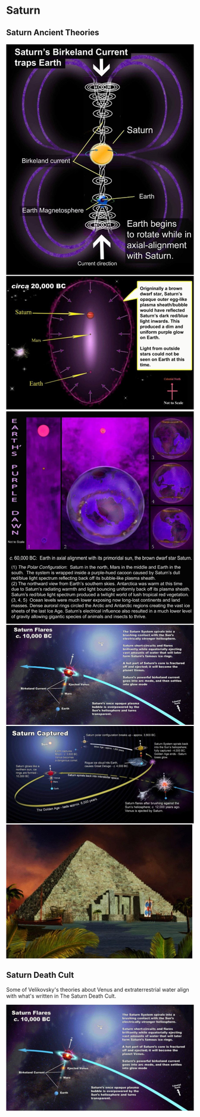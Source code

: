 # Saturn

## Saturn Ancient Theories

![](img/saturn1.jpg)
![](img/saturn2.jpg)
![](img/saturn3.jpg)
![](img/saturn4.jpg)
![](img/saturn5.jpg)
![](img/saturn6.jpg)

## Saturn Death Cult

Some of Velikovsky's theories about Venus and extraterrestrial water align with what's written in The Saturn Death Cult.

![](img/photo_6155@09-12-2024_11-36-29.jpg)

